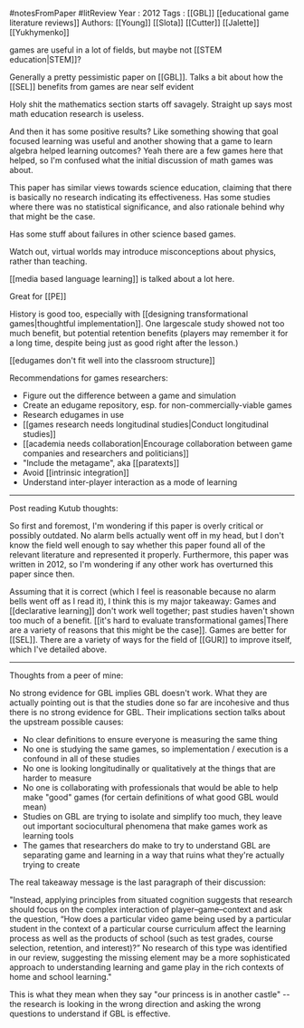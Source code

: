 #notesFromPaper #litReview
Year   : 2012
Tags   : [[GBL]] [[educational game literature reviews]]
Authors: [[Young]] [[Slota]] [[Cutter]] [[Jalette]] [[Yukhymenko]]

games are useful in a lot of fields, but maybe not [[STEM education|STEM]]?

Generally a pretty pessimistic paper on [[GBL]]. Talks a bit about how the [[SEL]] benefits from games are near self evident

Holy shit the mathematics section starts off savagely. Straight up says most math education research is useless.

And then it has some positive results? Like something showing that goal focused learning was useful and another showing that a game to learn algebra helped learning outcomes? Yeah there are a few games here that helped, so I'm confused what the initial discussion of math games was about.

This paper has similar views towards science education, claiming that there is basically no research indicating its effectiveness. Has some studies where there was no statistical significance, and also rationale behind why that might be the case.

Has some stuff about failures in other science based games.

Watch out, virtual worlds may introduce misconceptions about physics, rather than teaching.

[[media based language learning]] is talked about a lot here.

Great for [[PE]]

History is good too, especially with [[designing transformational games|thoughtful implementation]]. One largescale study showed not too much benefit, but potential retention benefits (players may remember it for a long time, despite being just as good right after the lesson.)

[[edugames don't fit well into the classroom structure]]

Recommendations for games researchers:

 - Figure out the difference between a game and simulation
 - Create an edugame repository, esp. for non-commercially-viable games
 - Research edugames in use
 - [[games research needs longitudinal studies|Conduct longitudinal studies]]
 - [[academia needs collaboration|Encourage collaboration between game companies and researchers and politicians]]
 - "Include the metagame", aka [[paratexts]]
 - Avoid [[intrinsic integration]]
 - Understand inter-player interaction as a mode of learning

----

Post reading Kutub thoughts:

So first and foremost, I'm wondering if this paper is overly critical or possibly outdated. No alarm bells actually went off in my head, but I don't know the field well enough to say whether this paper found all of the relevant literature and represented it properly. Furthermore, this paper was written in 2012, so I'm wondering if any other work has overturned this paper since then.

Assuming that it is correct (which I feel is reasonable because no alarm bells went off as I read it), I think this is my major takeaway: Games and [[declarative learning]] don't work well together; past studies haven't shown too much of a benefit. [[it's hard to evaluate transformational games|There are a variety of reasons that this might be the case]]. Games are better for [[SEL]]. There are a variety of ways for the field of [[GUR]] to improve itself, which I've detailed above.

----

Thoughts from a peer of mine:

No strong evidence for GBL implies GBL doesn't work. What they are actually pointing out is that the studies done so far are incohesive and thus there is no strong evidence for GBL. Their implications section talks about the upstream possible causes:

 - No clear definitions to ensure everyone is measuring the same thing
 - No one is studying the same games, so implementation / execution is a confound in all of these studies
 - No one is looking longitudinally or qualitatively at the things that are harder to measure
 - No one is collaborating with professionals that would be able to help make "good" games (for certain definitions of what good GBL would mean)
 - Studies on GBL are trying to isolate and simplify too much, they leave out important sociocultural phenomena that make games work as learning tools
 - The games that researchers do make to try to understand GBL are separating game and learning in a way that ruins what they're actually trying to create

The real takeaway message is the last paragraph of their discussion:

"Instead, applying principles from situated cognition suggests that research should focus on the complex interaction of player–game–context and ask the question, “How does a particular video game being used by a particular student in the context of a particular course curriculum affect the learning process as well as the products of school (such as test grades, course selection, retention, and interest)?” No research of this type was identified in our review, suggesting the missing element may be a more sophisticated approach to understanding learning and game play in the rich contexts of home and school learning."

This is what they mean when they say "our princess is in another castle" -- the research is looking in the wrong direction and asking the wrong questions to understand if GBL is effective.

